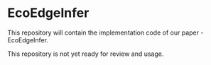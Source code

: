 # EcoEdgeInfer
This repository will contain the implementation code of our paper - EcoEdgeInfer.

This repository is not yet ready for review and usage.
